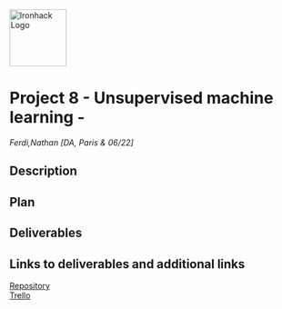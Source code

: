 <img src="https://bit.ly/2VnXWr2" alt="Ironhack Logo" width="100"/>

# Project 8 - Unsupervised machine learning - 

*Ferdi,Nathan*
*[DA, Paris & 06/22]*

## Description 

## Plan

## Deliverables

## Links to deliverables and additional links

[Repository]()  
[Trello]()





